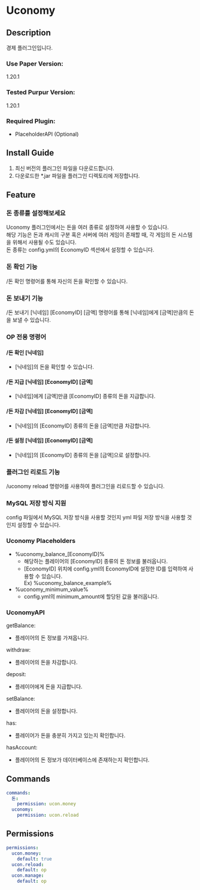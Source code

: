 # Uconomy

## Description

경제 플러그인입니다.

### Use Paper Version:

1.20.1

### Tested Purpur Version:

1.20.1

### Required Plugin:

- PlaceholderAPI (Optional)

## Install Guide

1. 최신 버전의 플러그인 파일을 다운로드합니다.
2. 다운로드한 *.jar 파일을 플러그인 디렉토리에 저장합니다.

## Feature

### 돈 종류를 설정해보세요

Uconomy 플러그인에서는 돈을 여러 종류로 설정하여 사용할 수 있습니다.  
해당 기능은 돈과 캐시의 구분 혹은 서버에 여러 게임이 존재할 때, 각 게임의 돈 시스템을 위해서 사용될 수도 있습니다.   
돈 종류는 config.yml의 EconomyID 섹션에서 설정할 수 있습니다.

### 돈 확인 기능

/돈 확인 명령어를 통해 자신의 돈을 확인할 수 있습니다.

### 돈 보내기 기능

/돈 보내기 [닉네임] [EconomyID] [금액] 명령어를 통해 [닉네임]에게 [금액]만큼의 돈을 보낼 수 있습니다.

### OP 전용 명령어

#### /돈 확인 [닉네임]

- [닉네임]의 돈을 확인할 수 있습니다.

#### /돈 지급 [닉네임] [EconomyID] [금액]

- [닉네임]에게 [금액]만큼 [EconomyID] 종류의 돈을 지급합니다.

#### /돈 차감 [닉네임] [EconomyID] [금액]

- [닉네임]의 [EconomyID] 종류의 돈을 [금액]만큼 차감합니다.

#### /돈 설정 [닉네임] [EconomyID] [금액]

- [닉네임]의 [EconomyID] 종류의 돈을 [금액]으로 설정합니다.

### 플러그인 리로드 기능

/uconomy reload 명령어를 사용하여 플러그인을 리로드할 수 있습니다.

### MySQL 저장 방식 지원

config 파일에서 MySQL 저장 방식을 사용할 것인지 yml 파일 저장 방식을 사용할 것인지 설정할 수 있습니다.

### Uconomy Placeholders

- %uconomy_balance_[EconomyID]%
    - 해당하는 플레이어의 [EconomyID] 종류의 돈 정보를 불러옵니다.
    - [EconomyID] 위치에 config.yml의 EconomyID에 설정한 ID를 입력하여 사용할 수 있습니다.  
      Ex) %uconomy_balance_example%
- %uconomy_minimum_value%
    - config.yml의 minimum_amount에 할당된 값을 불러옵니다.

### UconomyAPI
getBalance:  
- 플레이어의 돈 정보를 가져옵니다.  

withdraw:  
- 플레이어의 돈을 차감합니다.  

deposit:  
- 플레이어에게 돈을 지급합니다.  

setBalance:  
- 플레이어의 돈을 설정합니다.  

has:  
- 플레이어가 돈을 충분히 가지고 있는지 확인합니다.

hasAccount:  
- 플레이어의 돈 정보가 데이터베이스에 존재하는지 확인합니다.

## Commands

```yaml
commands:
  돈:
    permission: ucon.money
  uconomy:
    permission: ucon.reload
```

## Permissions

```yaml
permissions:
  ucon.money:
    default: true
  ucon.reload:
    default: op
  ucon.manage:
    default: op
```